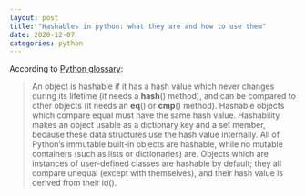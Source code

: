 ```yaml
---
layout: post
title: "Hashables in python: what they are and how to use them"
date: 2020-12-07
categories: python
---
```


According to [Python glossary](https://docs.python.org/2/glossary.html):

> An object is hashable if it has a hash value which never changes during its lifetime (it needs a __hash__() method), and can be compared to other objects (it needs an __eq__() or __cmp__() method). Hashable objects which compare equal must have the same hash value.
> Hashability makes an object usable as a dictionary key and a set member, because these data structures use the hash value internally.
> All of Python’s immutable built-in objects are hashable, while no mutable containers (such as lists or dictionaries) are. Objects which are instances of user-defined classes are hashable by default; they all compare unequal (except with themselves), and their hash value is derived from their id().
